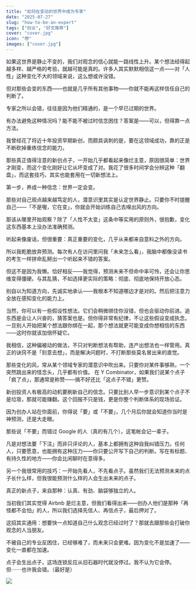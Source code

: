 ```yaml
---
title: "如何在变动的世界中成为专家"
date: "2025-07-27"
slug: "how-to-be-an-expert"
tags: ["创业", "好文推荐"]
cover: "cover.jpg"
icon: "😎"
images: ["cover.jpg"]
---
```

如果这世界是静止不变的，我们对观念的信心就能一路线性上升。某个想法经得起越多样、越严格的考验，就越可能是真的。许多人其实默默相信这一点——对「人性」这种变化不大的领域来说，这么想或许没错。



但对那些会变的东西——也就是几乎所有其他事物——你就不能再这样信任自己的判断了。



专家之所以会错，往往是因为他们精通的，是一个早已过期的世界。



有办法避免这种情况吗？能不能不被过时信念困住？答案是——可以，但得靠一点方法。



我曾经花了将近十年投资早期新创，而颇具讽刺的是，要在这领域成功，靠的正是不断砍掉重练信念的能力。



那些真正值得注意的新创点子，一开始几乎都看起来像烂主意，原因很简单：世界才刚变，而这个变化刚好让它从坏变成了对。我花了很多时间学会分辨这种「翻盘」，而这套技巧，其实也能套用在一切新想法上。



第一步，养成一种信念：世界一定会变。



那些对自己观点越来越笃定的人，潜意识里其实是认定世界静止。只要你不时提醒自己——「不是喔，它在变」，你就会开始训练自己去嗅出风的方向。



那该从哪里开始观察？除了「人性不太变」这条中等实用的原则外，很抱歉，变化这东西基本上没办法准确预测。



听起来像废话，但很重要：真正重要的变化，几乎从来都来自意料之外的方向。



所以我乾脆放弃预测。每次有人在访问里问我「未来怎么看」，我脑中都像没读书的考生一样拼命乱掰出一个听起来不错的答案。



但这不是因为我懒。恰好相反——我觉得，预测未来不但命中率可怜，还会让你思维变得僵硬。与其乱猜，不如选择更实际的策略：彻底、彻底地保持开放心态。



别自以为知道方向，先诚实地承认——我根本不知道哪边才是对的。然后把注意力全放在感知变化的能力上。



当然，你可以有一些假设性想法。它们会稍微绑住你没错，但也会驱动你前进。追东西是会让人兴奋的，猜答案也是。但你得非常有纪律，不让这些假设变成执念。
一旦别人开始把某个想法跟你绑在一起，那个想法就更可能变成你想相信的东西——这时你就该加倍怀疑它。



我相信，这种偏被动的做法，不只对判断想法有帮助，连产出想法也一样管用。真正的诀窍不是「刻意去想」，而是解决问题时，不打断那些莫名冒出来的直觉。



那些变化的风，常从某个领域专家的潜意识中吹出来。只要你对某件事够熟，一个突然跳出来的怪念头，几乎都有价值。
在 Y Combinator，如果我们说某个点子「疯了点」，那通常是称赞——搞不好还比「这点子不错」更赞。



新创投资人有极高的动机要刷新自己的信念。只要比别人早一步意识到某个点子不是垃圾，那就可能赚翻。这个回报不只是钱，更是你整个判断体系的现场验证。



因为创办人站在你面前，你得说「要」或「不要」，几个月后你就会知道你当时是神预测，还是大走眼。



那些说「不要」而错过 Google 的人（真的有几个），这笔帐会记一辈子。



凡是对想法要「下注」而非只评论的人，基本上都拥有这种自我纠错压力。任何人，只要愿意，也能拥有这种压力——你只要公开写下自己的判断。写在有标题、有持久性的地方——你会比闲聊时在意得多。



另一个我很常用的技巧：一开始先看人，不先看点子。虽然我们无法预测未来的点子长什么样，但我很能预测什么样的人会生出未来的点子。



真正的新点子，来自那种：认真、有劲、脑袋够独立的人。



当初我们其实觉得 Airbnb 是烂主意，但我们看得出来——创办人他们是那种「再怪都不会怕」的人，所以我们选择先信人、再信点子，最后押对了。



这招其实通用：想要快一点知道自己什么观念已经过时了？那就去跟那些会打破你观念的人当朋友。



不被自己的专业反困住，已经够难了，而未来只会更难。因为变化不是加速了——变化一直都在加速。



点子会生出点子，这场连锁反应从旧石器时代就没停过。我不认为它会停。
但⋯⋯也许我会错。（最好是）




![](https://prod-files-secure.s3.us-west-2.amazonaws.com/112d0858-5090-4d34-a606-b75eb8d65fd2/46476355-9cf3-4e99-9b7a-3531bc426380/1000202064.png?X-Amz-Algorithm=AWS4-HMAC-SHA256&X-Amz-Content-Sha256=UNSIGNED-PAYLOAD&X-Amz-Credential=ASIAZI2LB46622FEIQBL%2F20250821%2Fus-west-2%2Fs3%2Faws4_request&X-Amz-Date=20250821T141404Z&X-Amz-Expires=3600&X-Amz-Security-Token=IQoJb3JpZ2luX2VjEKb%2F%2F%2F%2F%2F%2F%2F%2F%2F%2FwEaCXVzLXdlc3QtMiJIMEYCIQC7DFIUVEqxWU%2B23NjZNM2X%2FkkIlDWp3TsKn8WGerAj%2FQIhAKFsnExVEnhr6ATgiEolyx9RRn8pu7CV28tmkE8w6k1rKogECO%2F%2F%2F%2F%2F%2F%2F%2F%2F%2F%2FwEQABoMNjM3NDIzMTgzODA1IgxWQy1pbqwJHi6Ee68q3ANhlcOVHAEsJ4FtSjub8KDhFx3dhx3o2Ee43hMZQmHDyxTkbQBNQhjcMf5VWSVn%2BFh8FGoj5GSehq%2F4U%2BSEKnwqcG8XxZmRz02%2BBwnwrUTz3MTdH%2BTDue9t2JZ%2FP%2BfnEspJaIbGb1nQbvgXglAZw7vGEKdjSw5yPaFMRX1C%2F63gKOv7D0OMAwgOBoo7hHxVPenm8QVb%2Fk1yRkyGyK%2BEQiR676adBtnVV%2FTQvFTcKy1qXzvEhoB6Pmc3XSeQTZPU8OmkRaP2j2FtnIimLHiIuHs0qI73cdXjA9ZoSUeooFlgqOcvFpo8R%2FQb1%2Bd87343yCyqol9pfkZCcXKm%2FJNPp59Ubjnhk7hAY6YO22jV15YRyO%2FzM8jd8%2FawLHX5Kz%2BZWYhjXPloib0x5ut6yBcuNcHflr90ejQgcgjzTGCxSSTVOu9ZsI93nyq%2FuZyLTjl3cEVCEWG6CDeH08FJioDq6wBaNxsBiZdj3gl9det5hd0K30ntqNwnxxmjMvYufoAv4i49B6rNcVzjGJyE1AJ4aB6IBpC6Kt5mfauJzp3zmavh%2BTayARs%2BDF0%2FFBTpMOI9M96bFoAcglDVZRWk1br0jWR5VtjCalr2%2BLmtrXSCi8KXLOnImKb4VqO9aBFTwjDuz5zFBjqkAXVExF5j%2BZi9A7a0zVsfX4aq0884LMIVV0yq9jQzfMn1X25ADFFzFuRwnmnWcvBR7SkP%2B%2BdI6RIXmsZDhR6V4DlygXdtW%2B%2FQYwNe%2FHVU1TKIbQMHvp0Rl4EOaHqTWRkKThgqpP1fo0WLeEAKjdN3qDWRDUnwo2lLqni7nYwqAGB5ReeXSctGmSXGD3QMyKYsniTwI2PMPWVXpr5DYbMOhuIvoW3Y&X-Amz-Signature=de09e853b80dec80c651add5278ba2a159ef98c4a286554c5f40a78bf31af77a&X-Amz-SignedHeaders=host&x-amz-checksum-mode=ENABLED&x-id=GetObject)

